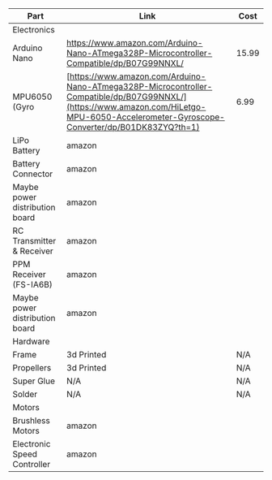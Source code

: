 | Part | Link | Cost |
| -------- | ------- | ------- |
| Electronics |  | |
| Arduino Nano | https://www.amazon.com/Arduino-Nano-ATmega328P-Microcontroller-Compatible/dp/B07G99NNXL/ | 15.99 |
| MPU6050 (Gyro | [https://www.amazon.com/Arduino-Nano-ATmega328P-Microcontroller-Compatible/dp/B07G99NNXL/](https://www.amazon.com/HiLetgo-MPU-6050-Accelerometer-Gyroscope-Converter/dp/B01DK83ZYQ?th=1) | 6.99 |
| LiPo Battery | amazon |  |
| Battery Connector | amazon |  |
| Maybe power distribution board | amazon |  |
| RC Transmitter & Receiver | amazon |  |
| PPM Receiver (FS-IA6B) | amazon |  |
| Maybe power distribution board | amazon |  |
| Hardware |  | |
| Frame | 3d Printed | N/A |
| Propellers | 3d Printed | N/A |
| Super Glue | N/A | N/A |
| Solder | N/A | N/A |
| Motors |  | |
| Brushless Motors | amazon |  |
| Electronic Speed Controller | amazon |  |
